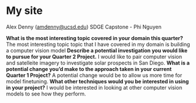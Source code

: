 # My site
Alex Denny (amdenny@ucsd.edu)
SDGE Capstone - Phi Nguyen

**What is the most interesting topic covered in your domain this quarter?**
The most interesting topic topic that I have covered in my domain is building a computer vision model
**Describe a potential investigation you would like to pursue for your Quarter 2 Project.**
I would like to pair computer vision and satelleite imagery to investigate solar prospects in San Diego.
**What is a potential change you’d make to the approach taken in your current Quarter 1 Project?**
A potential change would be to allow us more time for model finetuning.
**What other techniques would you be interested in using in your project?**
I would be interested in looking at other computer vision models to see how they perform.
